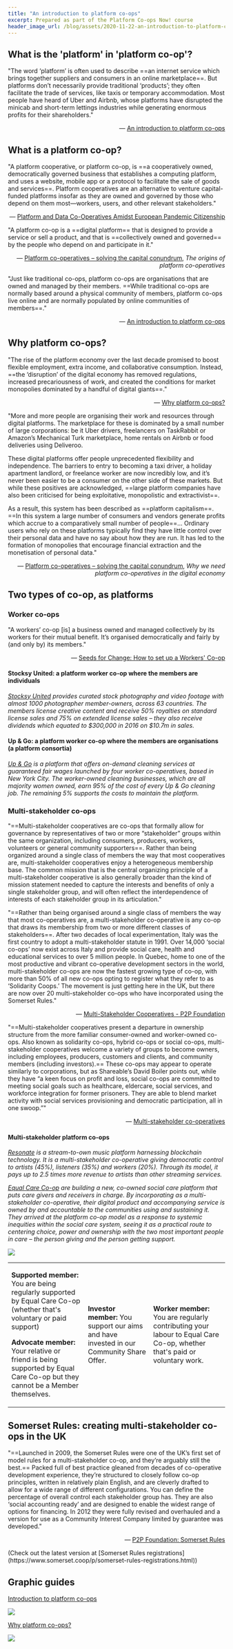 ```yaml
---
title: "An introduction to platform co-ops"
excerpt: Prepared as part of the Platform Co-ops Now! course
header_image_url: /blog/assets/2020-11-22-an-introduction-to-platform-coops/header.jpg
---
```


## What is the 'platform' in 'platform co-op'?

"The word ‘platform’ is often used to describe ==an internet service which brings together suppliers and consumers in an online marketplace==. But platforms don’t necessarily provide traditional ‘products’; they often facilitate the trade of services, like taxis or temporary accommodation. Most people have heard of Uber and Airbnb, whose platforms have disrupted the minicab and short-term lettings industries while generating enormous profits for their shareholders."

<p style="text-align: right">
— <a href="https://open.coop/2016/12/02/introduction-platform-co-ops/">An introduction to platform co-ops</a> </p>

## What is a platform co-op?

"A platform cooperative, or platform co-op, is ==a cooperatively owned, democratically governed business that establishes a computing platform, and uses a website, mobile app or a protocol to facilitate the sale of goods and services==. Platform cooperatives are an alternative to venture capital-funded platforms insofar as they are owned and governed by those who depend on them most—workers, users, and other relevant stakeholders."

<p style="text-align: right">
— <a href="https://www.mdpi.com/2071-1050/12/20/8309">Platform and Data Co-Operatives Amidst European Pandemic Citizenship</a></p>

"A platform co-op is a ==digital platform== that is designed to provide a service or sell a product, and that is ==collectively owned and governed== by the people who depend on and participate in it."

<p style="text-align: right">
— <a href="https://media.nesta.org.uk/documents/Nesta_Platform_Report_FINAL-WEB_b1qZGj7.pdf">Platform co-operatives – solving the capital conundrum</a>, <em>The origins of platform co-operatives</em></p>

"Just like traditional co-ops, platform co-ops are organisations that are owned and managed by their members. ==While traditional co-ops are normally based around a physical community of members, platform co-ops live online and are normally populated by online communities of members==."

<p style="text-align: right">
— <a href="https://open.coop/2016/12/02/introduction-platform-co-ops/">An introduction to platform co-ops</a> </p>

## Why platform co-ops?

"The rise of the platform economy over the last decade promised to boost flexible employment, extra income, and collaborative consumption. Instead, ==the ‘disruption’ of the digital economy has removed regulations, increased precariousness of work, and created the conditions for market monopolies dominated by a handful of digital giants==."

<p style="text-align: right">
— <a href="https://www.uk.coop/start-new-co-op/support/start-platform-co-op/why-platform-co-ops">Why platform co-ops?</a></p>

"More and more people are organising their work and resources through digital platforms. The marketplace for these is dominated by a small number of large corporations: be it Uber drivers, freelancers on TaskRabbit or Amazon’s Mechanical Turk marketplace, home rentals on Airbnb or food deliveries using Deliveroo.

These digital platforms offer people unprecedented flexibility and independence. The barriers to entry to becoming a taxi driver, a holiday apartment landlord, or freelance worker are now incredibly low, and it’s never been easier to be a consumer on the other side of these markets. But while these positives are acknowledged, ==large platform companies have also been criticised for being exploitative, monopolistic and extractivist==.

As a result, this system has been described as ==platform capitalism==. ==In this system a large number of consumers and vendors generate profits which accrue to a comparatively small number of people==… Ordinary users who rely on these platforms typically find they have little control over their personal data and have no say about how they are run. It has led to the formation of monopolies that encourage financial extraction and the monetisation of personal data."

<p style="text-align: right">
— <a href="https://media.nesta.org.uk/documents/Nesta_Platform_Report_FINAL-WEB_b1qZGj7.pdf">Platform co-operatives – solving the capital conundrum</a>, <em>Why we need platform co-operatives in the digital economy</em></p>

## Two types of co-op, as platforms

### Worker co-ops

"A workers’ co-op [is] a business owned and managed collectively by its workers for their mutual benefit. It’s organised democratically and fairly by (and only by) its members."

<p style="text-align: right">
— <a href="https://www.seedsforchange.org.uk/workersco-ops.pdf">Seeds for Change: How to set up a Workers' Co-op</a></p>

#### Stocksy United: a platform worker co-op where the members are individuals

_[Stocksy United](https://www.stocksy.com/) provides curated stock photography and video footage with almost 1000 photographer member-owners, across 63 countries. The members license creative content and receive 50% royalties on standard license sales and 75% on extended license sales – they also receive dividends which equated to $300,000 in 2016 on $10.7m in sales._

#### Up & Go: a platform worker co-op where the members are organisations (a platform consortia)

_[Up & Go](https://www.upandgo.coop/) is a platform that offers on-demand cleaning services at guaranteed fair wages launched by four worker co-operatives, based in New York City. The worker-owned cleaning businesses, which are all majority women owned, earn 95% of the cost of every Up & Go cleaning job. The remaining 5% supports the costs to maintain the platform._

### Multi-stakeholder co-ops

"==Multi-stakeholder cooperatives are co-ops that formally allow for governance by representatives of two or more “stakeholder” groups within the same organization, including consumers, producers, workers, volunteers or general community supporters==. Rather than being organized around a single class of members the way that most cooperatives are, multi-stakeholder cooperatives enjoy a heterogeneous membership base. The common mission that is the central organizing principle of a multi-stakeholder cooperative is also generally broader than the kind of mission statement needed to capture the interests and benefits of only a single stakeholder group, and will often reflect the interdependence of interests of each stakeholder group in its articulation."

"==Rather than being organised around a single class of members the way that most co-operatives are, a multi-stakeholder co-operative is any co-op that draws its membership from two or more different classes of stakeholders==. After two decades of local experimentation, Italy was the first country to adopt a multi-stakeholder statute in 1991. Over 14,000 ‘social co-ops’ now exist across Italy and provide social care, health and educational services to over 5 million people. In Quebec, home to one of the most productive and vibrant co-operative development sectors in the world, multi-stakeholder co-ops are now the fastest growing type of co-op, with more than 50% of all new co-ops opting to register what they refer to as ‘Solidarity Coops.’ The movement is just getting here in the UK, but there are now over 20 multi-stakeholder co-ops who have incorporated using the Somerset Rules."

<p style="text-align: right">
— <a href="https://wiki.p2pfoundation.net/Multi-Stakeholder_Cooperatives">Multi-Stakeholder Cooperatives - P2P Foundation</a></p>

"==Multi-stakeholder cooperatives present a departure in ownership structure from the more familiar consumer-owned and worker-owned co-ops. Also known as solidarity co-ops, hybrid co-ops or social co-ops, multi-stakeholder cooperatives welcome a variety of groups to become owners, including employees, producers, customers and clients, and community members (including investors).== These co-ops may appear to operate similarly to corporations, but as Shareable’s David Boiler points out, while they have “a keen focus on profit and loss, social co-ops are committed to meeting social goals such as healthcare, eldercare, social services, and workforce integration for former prisoners. They are able to blend market activity with social services provisioning and democratic participation, all in one swoop.”"

<p style="text-align: right">
— <a href="https://sustainableconsumption.usdn.org/initiatives-list/multi-stakeholder-cooperatives">Multi-stakeholder co-operatives</a></p>

#### Multi-stakeholder platform co-ops

_[Resonate](https://resonate.is/) is a stream-to-own music platform harnessing blockchain technology. It is a multi-stakeholder co-operative giving democratic control to artists (45%), listeners (35%) and workers (20%). Through its model, it pays up to 2.5 times more revenue to artists than other streaming services._

_[Equal Care Co-op](https://equalcare.coop/) are building a new, co-owned social care platform that puts care givers and receivers in charge. By incorporating as a multi-stakeholder co-operative, their digital product and accompanying service is owned by and accountable to the communities using and sustaining it. They arrived at the platform co-op model as a response to systemic inequities within the social care system, seeing it as a practical route to centering choice, power and ownership with the two most important people in care – the person giving and the person getting support._

![](/blog/assets/2020-11-22-an-introduction-to-platform-coops/equal-care.jpg)

<table class="table table-bordered text-sm">
  <tr>
   <td>
     <p>
    <strong>Supported member:</strong> You are being regularly supported by Equal Care Co-op (whether that's voluntary or paid support)</p>
<p>
  <strong>Advocate member:</strong> Your relative or friend is being supported by Equal Care Co-op but they cannot be a Member themselves.</p>
   </td>
   <td><p>    
     <strong>Investor member: </strong>You support our aims and have invested in our Community Share Offer.</p>
   </td>
   <td><p>
     <strong>Worker member: </strong>You are regularly contributing your labour to Equal Care Co-op, whether that's paid or voluntary work.</p>
   </td>
  </tr>
</table>

## Somerset Rules: creating multi-stakeholder co-ops in the UK

"==Launched in 2009, the Somerset Rules were one of the UK’s first set of model rules for a multi-stakeholder co-op, and they’re arguably still the best.== Packed full of best practice gleaned from decades of co-operative development experience, they’re structured to closely follow co-op principles, written in relatively plain English, and are cleverly drafted to allow for a wide range of different configurations. You can define the percentage of overall control each stakeholder group has. They are also ‘social accounting ready’ and are designed to enable the widest range of options for financing. In 2012 they were fully revised and overhauled and a version for use as a Community Interest Company limited by guarantee was developed."

<p style="text-align: right">
— <a href="https://wiki.p2pfoundation.net/Somerset_Rules">P2P Foundation: Somerset Rules</a></p>
(Check out the latest version at [Somerset Rules registrations](https://www.somerset.coop/p/somerset-rules-registrations.html))

## Graphic guides

[Introduction to platform co-ops](https://ia601506.us.archive.org/16/items/platform-cooperativism_graphic-individual-letter-size-pages/platform-cooperativism_graphic-individual-letter-size-pages.pdf)

[![](/blog/assets/2020-11-22-an-introduction-to-platform-coops/intro.jpg)](https://ia601506.us.archive.org/16/items/platform-cooperativism_graphic-individual-letter-size-pages/platform-cooperativism_graphic-individual-letter-size-pages.pdf)

[Why platform co-ops?](https://www.uk.coop/start-new-co-op/support/start-platform-co-op/why-platform-co-ops)

[![](/blog/assets/2020-11-22-an-introduction-to-platform-coops/unfound.png)](https://www.uk.coop/start-new-co-op/support/start-platform-co-op/why-platform-co-ops)
